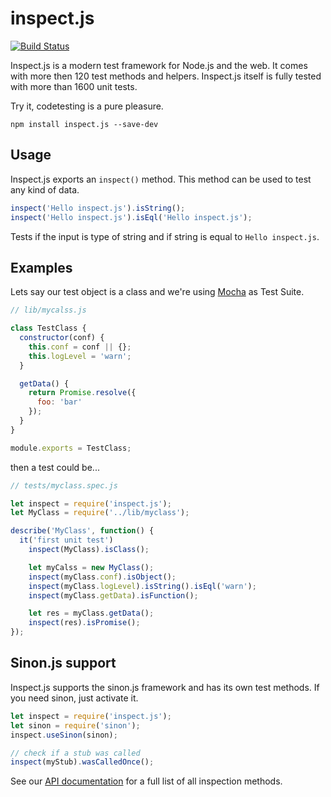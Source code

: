 inspect.js
==========

[![Build Status](https://travis-ci.org/Andifeind/inspect.js.svg?branch=master)](https://travis-ci.org/Andifeind/inspect.js)

Inspect.js is a modern test framework for Node.js and the web.
It comes with more then 120 test methods and helpers.
Inspect.js itself is fully tested with more than 1600 unit tests.  

Try it, codetesting is a pure pleasure.


```shell
npm install inspect.js --save-dev
```

Usage
-----

Inspect.js exports an `inspect()` method. This method can be used to test any kind of data.

```js
inspect('Hello inspect.js').isString();
inspect('Hello inspect.js').isEql('Hello inspect.js');
```

Tests if the input is type of string and if string is equal to `Hello inspect.js`.

Examples
--------

Lets say our test object is a class and we're using [Mocha](https://mochajs.org/) as Test Suite.

```js
// lib/mycalss.js

class TestClass {
  constructor(conf) {
    this.conf = conf || {};
    this.logLevel = 'warn';
  }

  getData() {
    return Promise.resolve({
      foo: 'bar'
    });
  }
}

module.exports = TestClass;
```

then a test could be...

```js
// tests/myclass.spec.js

let inspect = require('inspect.js');
let MyClass = require('../lib/myclass');

describe('MyClass', function() {
  it('first unit test')
    inspect(MyClass).isClass();

    let myCalss = new MyClass();
    inspect(myClass.conf).isObject();
    inspect(myClass.logLevel).isString().isEql('warn');
    inspect(myClass.getData).isFunction();

    let res = myClass.getData();
    inspect(res).isPromise();
});
```

Sinon.js support
----------------

Inspect.js supports the sinon.js framework and has its own test methods.
If you need sinon, just activate it.

```js
let inspect = require('inspect.js');
let sinon = require('sinon');
inspect.useSinon(sinon);

// check if a stub was called
inspect(myStub).wasCalledOnce();
```

See our [API documentation](https://inspectjs.com/docs.html) for a full list of all inspection methods.
